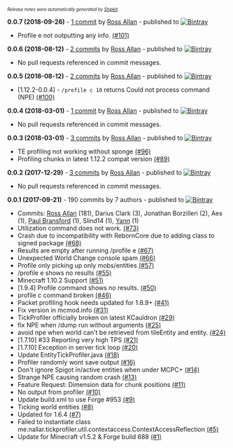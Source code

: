 <sup><sup>*Release notes were automatically generated by [Shipkit](http://shipkit.org/)*</sup></sup>

**0.0.7 (2018-09-26)** - [1 commit](https://github.com/MinimallyCorrect/TickProfiler/compare/v1.12_0.0.6...v1.12_0.0.7) by [Ross Allan](https://github.com/nallar) - published to [![Bintray](https://img.shields.io/badge/Bintray-0.0.7-green.svg)](https://bintray.com/minimallycorrect/minimallycorrectmaven/TickProfiler/0.0.7)
 - Profile e not outputting any info. [(#101)](https://github.com/MinimallyCorrect/TickProfiler/issues/101)

**0.0.6 (2018-08-12)** - [2 commits](https://github.com/MinimallyCorrect/TickProfiler/compare/v1.12_0.0.5...v1.12_0.0.6) by [Ross Allan](https://github.com/nallar) - published to [![Bintray](https://img.shields.io/badge/Bintray-0.0.6-green.svg)](https://bintray.com/minimallycorrect/minimallycorrectmaven/TickProfiler/0.0.6)
 - No pull requests referenced in commit messages.

**0.0.5 (2018-08-12)** - [2 commits](https://github.com/MinimallyCorrect/TickProfiler/compare/v1.12_0.0.4...v1.12_0.0.5) by [Ross Allan](https://github.com/nallar) - published to [![Bintray](https://img.shields.io/badge/Bintray-0.0.5-green.svg)](https://bintray.com/minimallycorrect/minimallycorrectmaven/TickProfiler/0.0.5)
 - [1.12.2-0.0.4] - `/profile c 10` returns Could not process command (NPE) [(#100)](https://github.com/MinimallyCorrect/TickProfiler/issues/100)

**0.0.4 (2018-03-01)** - [1 commit](https://github.com/MinimallyCorrect/TickProfiler/compare/v1.12_0.0.3...v1.12_0.0.4) by [Ross Allan](https://github.com/nallar) - published to [![Bintray](https://img.shields.io/badge/Bintray-0.0.4-green.svg)](https://bintray.com/minimallycorrect/minimallycorrectmaven/TickProfiler/0.0.4)
 - No pull requests referenced in commit messages.

**0.0.3 (2018-03-01)** - [3 commits](https://github.com/MinimallyCorrect/TickProfiler/compare/v1.12_0.0.2...v1.12_0.0.3) by [Ross Allan](https://github.com/nallar) - published to [![Bintray](https://img.shields.io/badge/Bintray-0.0.3-green.svg)](https://bintray.com/minimallycorrect/minimallycorrectmaven/TickProfiler/0.0.3)
 - TE profiling not working without sponge [(#96)](https://github.com/MinimallyCorrect/TickProfiler/issues/96)
 - Profiling chunks in latest 1.12.2 compat version [(#89)](https://github.com/MinimallyCorrect/TickProfiler/issues/89)

**0.0.2 (2017-12-29)** - [3 commits](https://github.com/MinimallyCorrect/TickProfiler/compare/v1.12_0.0.1...v1.12_0.0.2) by [Ross Allan](https://github.com/nallar) - published to [![Bintray](https://img.shields.io/badge/Bintray-0.0.2-green.svg)](https://bintray.com/minimallycorrect/minimallycorrectmaven/TickProfiler/0.0.2)
 - No pull requests referenced in commit messages.

**0.0.1 (2017-09-21)** - 190 commits by 7 authors - published to [![Bintray](https://img.shields.io/badge/Bintray-0.0.1-green.svg)](https://bintray.com/minimallycorrect/minimallycorrectmaven/TickProfiler/0.0.1)
 - Commits: [Ross Allan](https://github.com/nallar) (181), Darius Clark (3), Jonathan Borzilleri (2), Aes (1), [Paul Bransford](https://github.com/draeath) (1), Slind14 (1), [Yann](https://github.com/Yann151924) (1)
 - Utilization command does not work. [(#73)](https://github.com/MinimallyCorrect/TickProfiler/issues/73)
 - Crash due to incompatibility with RebornCore due to adding class to signed package [(#68)](https://github.com/MinimallyCorrect/TickProfiler/issues/68)
 - Results are empty after running /profile e [(#67)](https://github.com/MinimallyCorrect/TickProfiler/issues/67)
 - Unexpected World Change console spam [(#66)](https://github.com/MinimallyCorrect/TickProfiler/issues/66)
 - Profile only picking up only mobs/entities [(#57)](https://github.com/MinimallyCorrect/TickProfiler/issues/57)
 - /profile e shows no results [(#55)](https://github.com/MinimallyCorrect/TickProfiler/issues/55)
 - Minecraft 1.10.2 Support [(#51)](https://github.com/MinimallyCorrect/TickProfiler/issues/51)
 - [1.9.4] Profile command shows no results. [(#50)](https://github.com/MinimallyCorrect/TickProfiler/issues/50)
 - profile c command broken [(#46)](https://github.com/MinimallyCorrect/TickProfiler/issues/46)
 - Packet profiling hook needs updated for 1.8.9+ [(#41)](https://github.com/MinimallyCorrect/TickProfiler/issues/41)
 - Fix version in mcmod.info [(#31)](https://github.com/MinimallyCorrect/TickProfiler/issues/31)
 - TickProfiler officially broken on latest KCauldron [(#29)](https://github.com/MinimallyCorrect/TickProfiler/issues/29)
 - fix NPE when /dump run without arguments [(#25)](https://github.com/MinimallyCorrect/TickProfiler/pull/25)
 - avoid npe when world can't be retrieved from tileEntity and entity. [(#24)](https://github.com/MinimallyCorrect/TickProfiler/pull/24)
 - [1.7.10] #33 Reporting very high TPS [(#21)](https://github.com/MinimallyCorrect/TickProfiler/issues/21)
 - [1.7.10] Exception in server tick loop [(#20)](https://github.com/MinimallyCorrect/TickProfiler/issues/20)
 - Update EntityTickProfiler.java [(#18)](https://github.com/MinimallyCorrect/TickProfiler/pull/18)
 - Profiler randomly wont save output [(#16)](https://github.com/MinimallyCorrect/TickProfiler/issues/16)
 - Don't ignore Spigot in/active entities when under MCPC+ [(#14)](https://github.com/MinimallyCorrect/TickProfiler/issues/14)
 - Strange NPE causing random crash [(#13)](https://github.com/MinimallyCorrect/TickProfiler/issues/13)
 - Feature Request: Dimension data for chunk positions [(#11)](https://github.com/MinimallyCorrect/TickProfiler/issues/11)
 - No output from profiler [(#10)](https://github.com/MinimallyCorrect/TickProfiler/issues/10)
 - Update build.xml to use Forge #953 [(#9)](https://github.com/MinimallyCorrect/TickProfiler/pull/9)
 - Ticking world entities [(#8)](https://github.com/MinimallyCorrect/TickProfiler/issues/8)
 - Updated for 1.6.4 [(#7)](https://github.com/MinimallyCorrect/TickProfiler/pull/7)
 - Failed to instantiate class me.nallar.tickprofiler.util.contextaccess.ContextAccessReflection [(#5)](https://github.com/MinimallyCorrect/TickProfiler/issues/5)
 - Update for Minecraft v1.5.2 & Forge build 688 [(#1)](https://github.com/MinimallyCorrect/TickProfiler/pull/1)

